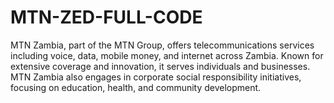 # MTN-ZED-FULL-CODE
MTN Zambia, part of the MTN Group, offers telecommunications services including voice, data, mobile money, and internet across Zambia. Known for extensive coverage and innovation, it serves individuals and businesses. MTN Zambia also engages in corporate social responsibility initiatives, focusing on education, health, and community development.
